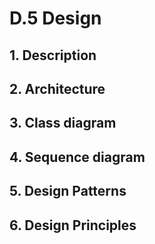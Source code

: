 # D.5 Design

## 1. Description

## 2. Architecture

## 3. Class diagram

## 4. Sequence diagram

## 5. Design Patterns

## 6. Design Principles

